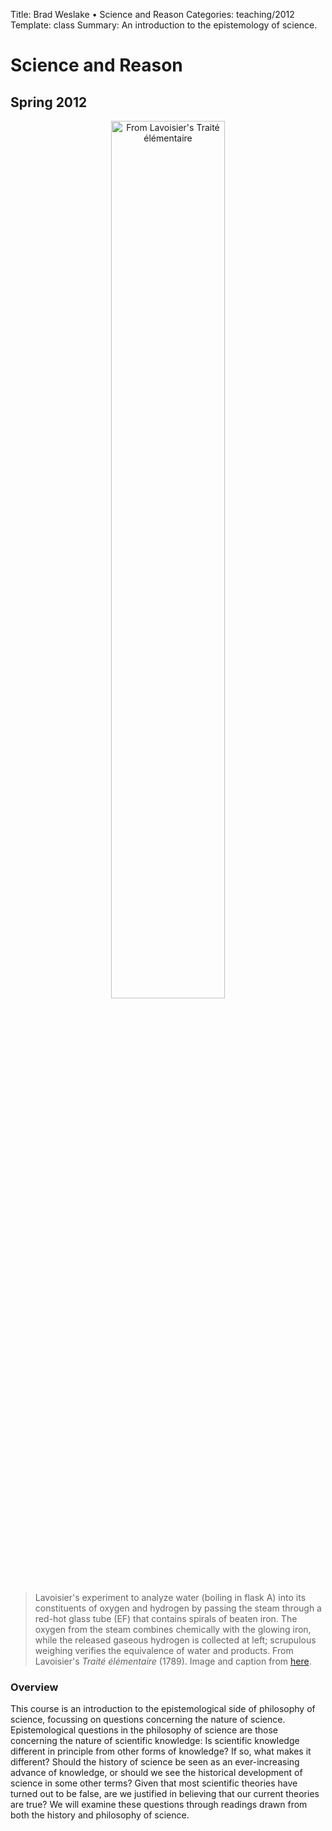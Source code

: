 Title: Brad Weslake &bull; Science and Reason
Categories: teaching/2012
Template: class
Summary: An introduction to the epistemology of science.

# Science and Reason

## Spring 2012 ##

<p align="center"><img width="60%" src="http://bweslake.s3.amazonaws.com/images/lavoisier.png" alt="From Lavoisier's Trait&eacute; &eacute;l&eacute;mentaire">

<blockquote class="caption">Lavoisier's experiment to analyze water (boiling in flask A) into its constituents of oxygen and hydrogen by passing the steam through a red-hot glass tube (EF) that contains spirals of beaten iron. The oxygen from the steam combines chemically with the glowing iron, while the released gaseous hydrogen is collected at left; scrupulous weighing verifies the equivalence of water and products. From Lavoisier's <em>Trait&eacute; &eacute;l&eacute;mentaire</em> (1789). Image and caption from <a href="http://www.press.uchicago.edu/presssite/metadata.epl?mode=synopsis&amp;bookkey=176215">here</a>.</blockquote></p>

<a name="overview"> </a>

### Overview
This course is an introduction to the epistemological side of philosophy of science, focussing on questions concerning the nature of science. Epistemological questions in the philosophy of science are those concerning the nature of scientific knowledge: Is scientific knowledge different in principle from other forms of knowledge? If so, what makes it different?  Should the history of science be seen as an ever-increasing advance of knowledge, or should we see the historical development of science in some other terms? Given that most scientific theories have turned out to be false, are we justified in believing that our current theories are true?  We will examine these questions through readings drawn from both the history and philosophy of science.